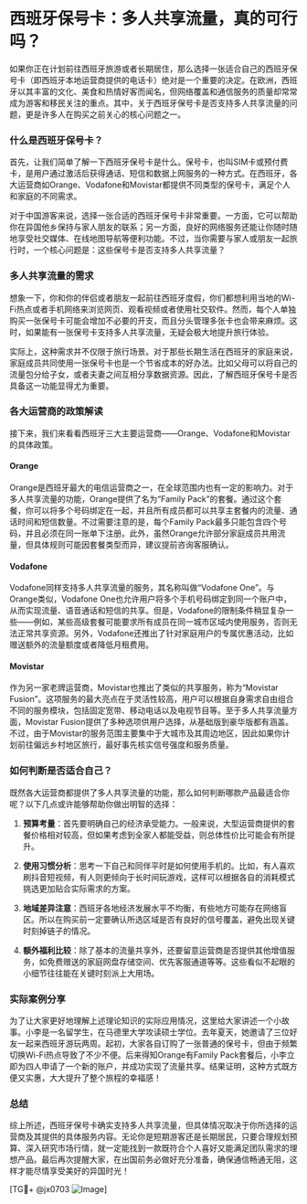 # 西班牙保号卡：多人共享流量，真的可行吗？

如果你正在计划前往西班牙旅游或者长期居住，那么选择一张适合自己的西班牙保号卡（即西班牙本地运营商提供的电话卡）绝对是一个重要的决定。在欧洲，西班牙以其丰富的文化、美食和热情好客而闻名，但网络覆盖和通信服务的质量却常常成为游客和移民关注的重点。其中，关于西班牙保号卡是否支持多人共享流量的问题，更是许多人在购买之前关心的核心问题之一。

### 什么是西班牙保号卡？

首先，让我们简单了解一下西班牙保号卡是什么。保号卡，也叫SIM卡或预付费卡，是用户通过激活后获得通话、短信和数据上网服务的一种方式。在西班牙，各大运营商如Orange、Vodafone和Movistar都提供不同类型的保号卡，满足个人和家庭的不同需求。

对于中国游客来说，选择一张合适的西班牙保号卡非常重要。一方面，它可以帮助你在异国他乡保持与家人朋友的联系；另一方面，良好的网络服务还能让你随时随地享受社交媒体、在线地图导航等便利功能。不过，当你需要与家人或朋友一起旅行时，一个核心问题是：这些保号卡是否支持多人共享流量？

### 多人共享流量的需求

想象一下，你和你的伴侣或者朋友一起前往西班牙度假，你们都想利用当地的Wi-Fi热点或者手机网络来浏览网页、观看视频或者使用社交软件。然而，每个人单独购买一张保号卡可能会增加不必要的开支，而且分头管理多张卡也会带来麻烦。这时，如果能有一张保号卡支持多人共享流量，无疑会极大地提升旅行体验。

实际上，这种需求并不仅限于旅行场景。对于那些长期生活在西班牙的家庭来说，家庭成员共同使用一张保号卡也是一个节省成本的好办法。比如父母可以将自己的流量包分给子女，或者夫妻之间互相分享数据资源。因此，了解西班牙保号卡是否具备这一功能显得尤为重要。

### 各大运营商的政策解读

接下来，我们来看看西班牙三大主要运营商——Orange、Vodafone和Movistar的具体政策。

#### Orange

Orange是西班牙最大的电信运营商之一，在全球范围内也有一定的影响力。对于多人共享流量的功能，Orange提供了名为“Family Pack”的套餐。通过这个套餐，你可以将多个号码绑定在一起，并且所有成员都可以共享主套餐内的流量、通话时间和短信数量。不过需要注意的是，每个Family Pack最多只能包含四个号码，并且必须在同一账单下注册。此外，虽然Orange允许部分家庭成员共用流量，但具体规则可能因套餐类型而异，建议提前咨询客服确认。

#### Vodafone

Vodafone同样支持多人共享流量的服务，其名称叫做“Vodafone One”。与Orange类似，Vodafone One也允许用户将多个手机号码绑定到同一个账户中，从而实现流量、语音通话和短信的共享。但是，Vodafone的限制条件稍显复杂一些——例如，某些高级套餐可能要求所有成员在同一城市区域内使用服务，否则无法正常共享资源。另外，Vodafone还推出了针对家庭用户的专属优惠活动，比如赠送额外的流量额度或者降低月租费用。

#### Movistar

作为另一家老牌运营商，Movistar也推出了类似的共享服务，称为“Movistar Fusion”。这项服务的最大亮点在于灵活性较高，用户可以根据自身需求自由组合不同的服务模块，包括固定宽带、移动电话以及电视节目等。至于多人共享流量方面，Movistar Fusion提供了多种选项供用户选择，从基础版到豪华版都有涵盖。不过，由于Movistar的服务范围主要集中于大城市及其周边地区，因此如果你计划前往偏远乡村地区旅行，最好事先核实信号强度和服务质量。

### 如何判断是否适合自己？

既然各大运营商都提供了多人共享流量的功能，那么如何判断哪款产品最适合你呢？以下几点或许能够帮助你做出明智的选择：

1. **预算考量**：首先要明确自己的经济承受能力。一般来说，大型运营商提供的套餐价格相对较高，但如果考虑到全家人都能受益，则总体性价比可能会有所提升。
   
2. **使用习惯分析**：思考一下自己和同伴平时是如何使用手机的。比如，有人喜欢刷抖音短视频，有人则更倾向于长时间玩游戏，这样可以根据各自的消耗模式挑选更加贴合实际需求的方案。
   
3. **地域差异注意**：西班牙各地经济发展水平不均衡，有些地方可能存在网络盲区。所以在购买前一定要确认所选区域是否有良好的信号覆盖，避免出现关键时刻掉链子的情况。

4. **额外福利比较**：除了基本的流量共享外，还要留意运营商是否提供其他增值服务，如免费赠送的家庭网盘存储空间、优先客服通道等等。这些看似不起眼的小细节往往能在关键时刻派上大用场。

### 实际案例分享

为了让大家更好地理解上述理论知识的实际应用情况，这里给大家讲述一个小故事。小李是一名留学生，在马德里大学攻读硕士学位。去年夏天，她邀请了三位好友一起来西班牙游玩两周。起初，大家各自订购了一张普通的保号卡，但由于频繁切换Wi-Fi热点导致了不少不便。后来得知Orange有Family Pack套餐后，小李立即为四人申请了一个新的账户，并成功实现了流量共享。结果证明，这种方式既方便又实惠，大大提升了整个旅程的幸福感！

### 总结

综上所述，西班牙保号卡确实支持多人共享流量，但具体情况取决于你所选择的运营商及其提供的具体服务内容。无论你是短期游客还是长期居民，只要合理规划预算、深入研究市场行情，就一定能找到一款既符合个人喜好又能满足团队需求的理想产品。最后再次提醒大家，在出国前务必做好充分准备，确保通信畅通无阻，这样才能尽情享受美好的异国时光！

[TG💪+ @jx0703 ![Image](https://github.com/user-attachments/assets/dbca1d08-cadb-493c-b0ec-ad6f7a83f270)]